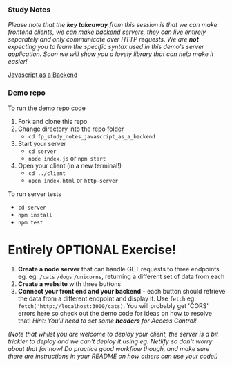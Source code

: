 ### Study Notes
*Please note that the **key takeaway** from this session is that we can make frontend clients, we can make backend servers, they can live entirely separately and only communicate over HTTP requests. We are **not** expecting you to learn the specific syntax used in this demo's server application. Soon we will show you a lovely library that can help make it easier!*

[Javascript as a Backend](https://github.com/getfutureproof/fp_guides_wiki/wiki/JavaScript-as-a-Backend)

### Demo repo
To run the demo repo code
1. Fork and clone this repo
2. Change directory into the repo folder
      - `cd fp_study_notes_javascript_as_a_backend`
3. Start your server
      - `cd server`
      - `node index.js` or `npm start`
4. Open your client (in a new terminal!)
      - `cd ../client` 
      - `open index.html` or `http-server`

To run server tests
- `cd server`
- `npm install`
- `npm test`
  
# Entirely OPTIONAL Exercise!

1. **Create a node server** that can handle GET requests to three endpoints eg. eg. `/cats` `/dogs` `/unicorns`, returning a different set of data from each 
2. **Create a website** with three buttons
3. **Connect your front end and your backend** - each button should retrieve the data from a different endpoint and display it. Use `fetch` eg. `fetch('http://localhost:3000/cats)`. You will probably get 'CORS' errors here so check out the demo code for ideas on how to resolve that! _Hint: You'll need to set some **headers** for Access Control!_

_(Note that whilst you are welcome to deploy your client, the server is a bit trickier to deploy and we can't deploy it using eg. Netlify so don't worry about that for now! Do practice good workflow though, and make sure there are instructions in your README on how others can use your code!)_
